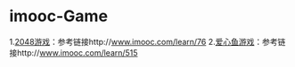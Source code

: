 
# imooc-Game
1.[2048游戏](https://mandyjin.github.io/imooc--Game/JYY-2048Game/index.html)：参考链接http://www.imooc.com/learn/76
2.[爱心鱼游戏](https://mandyjin.github.io/imooc--Game/tinyHeart/tinyHeart.html)：参考链接http://www.imooc.com/learn/515

